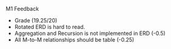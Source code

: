 M1 Feedback
* Grade (19.25/20)
* Rotated ERD is hard to read.
* Aggregation and Recursion is not implemented in ERD (-0.5)
* All M-to-M relationships should be table (-0.25)
